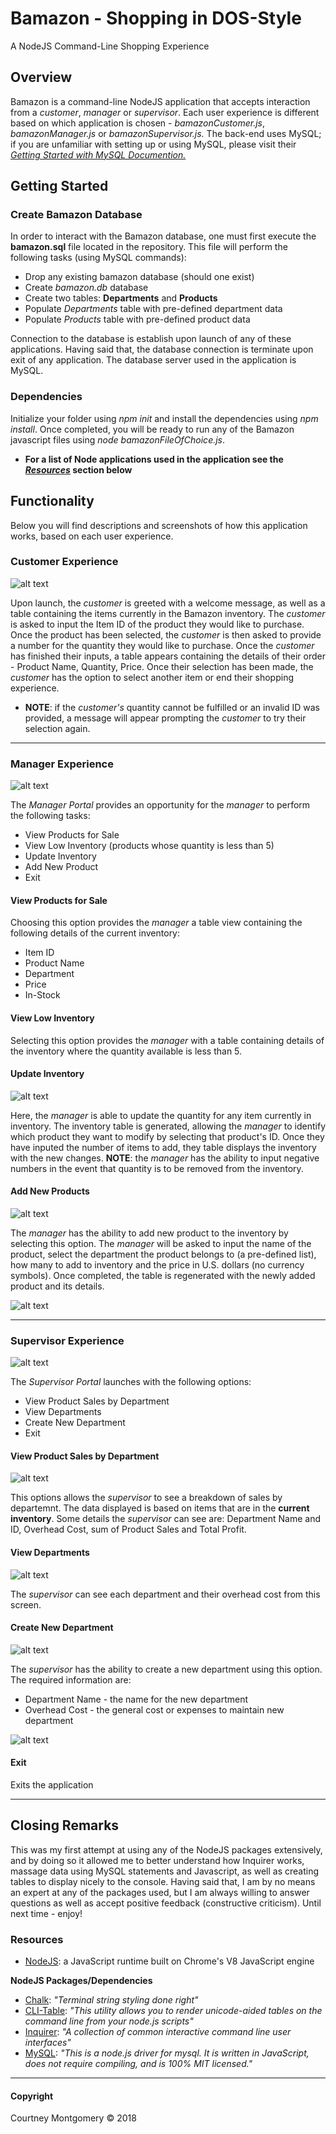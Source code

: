 # Bamazon - Shopping in DOS-Style

A NodeJS Command-Line Shopping Experience

## Overview

Bamazon is a command-line NodeJS application that accepts interaction from a _customer_, _manager_ or _supervisor_. Each user experience is different based on which application is chosen - _bamazonCustomer.js_, _bamazonManager.js_ or _bamazonSupervisor.js._ The back-end uses MySQL; if you are unfamiliar with setting up or using MySQL, please visit their [_Getting Started with MySQL Documention._](https://dev.mysql.com/doc/mysql-getting-started/en/)

## Getting Started

### Create Bamazon Database

In order to interact with the Bamazon database, one must first execute the __bamazon.sql__ file located in the repository. This file will perform the following tasks (using MySQL commands):

* Drop any existing bamazon database (should one exist)
* Create _bamazon.db_ database
* Create two tables: __Departments__ and __Products__
* Populate _Departments_ table with pre-defined department data
* Populate _Products_ table with pre-defined product data

Connection to the database is establish upon launch of any of these applications. Having said that, the database connection is terminate upon exit of any application. The database server used in the application is MySQL.

### Dependencies

Initialize your folder using _npm init_ and install the dependencies using _npm install_. Once completed, you will be ready to run any of the Bamazon javascript files using _node bamazonFileOfChoice.js_.

* __For a list of Node applications used in the application see the [_Resources_](https://github.com/CourtneyDM/bamazon/blob/master/README.md#resources) section below__

## Functionality

Below you will find descriptions and screenshots of how this application works, based on each user experience.

### Customer Experience

![alt text](https://github.com/CourtneyDM/bamazon/blob/master/screenshots/customer-02.jpeg?raw=true "Customer - Purchase Screen")

Upon launch, the _customer_ is greeted with a welcome message, as well as a table containing the items currently in the Bamazon inventory. The _customer_ is asked to input the Item ID of the product they would like to purchase. Once the product has been selected, the _customer_ is then asked to provide a number for the quantity they would like to purchase. Once the _customer_ has finished their inputs, a table appears containing the details of their order - Product Name, Quantity, Price. Once their selection has been made, the _customer_ has the option to select another item or end their shopping experience.

* __NOTE__: if the _customer's_ quantity cannot be fulfilled or an invalid ID was provided, a message will appear prompting the _customer_ to try their selection again.

---

### Manager Experience

![alt text](https://github.com/CourtneyDM/bamazon/blob/master/screenshots/manager-03.jpeg?raw=true "Manager - Inventory Views")

The _Manager Portal_ provides an opportunity for the _manager_ to perform the following tasks:

* View Products for Sale
* View Low Inventory (products whose quantity is less than 5)
* Update Inventory
* Add New Product
* Exit

#### View Products for Sale

Choosing this option provides the _manager_ a table view containing the following details of the current inventory:

* Item ID
* Product Name
* Department
* Price
* In-Stock

#### View Low Inventory

Selecting this option provides the _manager_ with a table containing details of the inventory where the quantity available is less than 5.

#### Update Inventory

![alt text](https://github.com/CourtneyDM/bamazon/blob/master/screenshots/manager-04.jpeg?raw=true "Manager - Inventory Update")


Here, the _manager_ is able to update the quantity for any item currently in inventory. The inventory table is generated, allowing the _manager_ to identify which product they want to modify by selecting that product's ID. Once they have inputed the number of items to add, they table displays the inventory with the new changes. __NOTE__: the _manager_ has the ability to input negative numbers in the event that quantity is to be removed from the inventory.

#### Add New Products

![alt text](https://github.com/CourtneyDM/bamazon/blob/master/screenshots/manager-05.jpeg?raw=true "Manager - Add New Product")


The _manager_ has the ability to add new product to the inventory by selecting this option. The _manager_ will be asked to input the name of the product, select the department the product belongs to (a pre-defined list), how many to add to inventory and the price in U.S. dollars (no currency symbols). Once completed, the table is regenerated with the newly added product and its details.

![alt text](https://github.com/CourtneyDM/bamazon/blob/master/screenshots/manager-07.jpeg?raw=true "Manager - Add Product")

---

### Supervisor Experience

![alt text](https://github.com/CourtneyDM/bamazon/blob/master/screenshots/supervisor-01.jpeg?raw=true "Supervisor - Portal Home")


The _Supervisor Portal_ launches with the following options:

* View Product Sales by Department
* View Departments
* Create New Department
* Exit

#### View Product Sales by Department

![alt text](https://github.com/CourtneyDM/bamazon/blob/master/screenshots/supervisor-02.jpeg?raw=true "Supervisor - View Sales")


This options allows the _supervisor_ to see a breakdown of sales by departemnt. The data displayed is based on items that are in the __current inventory__. Some details the  _supervisor_ can see are: Department Name and ID, Overhead Cost, sum of Product Sales and Total Profit.

#### View Departments

![alt text](https://github.com/CourtneyDM/bamazon/blob/master/screenshots/supervisor-03.jpeg?raw=true "Supervisor - View Departments")

The _supervisor_ can see each department and their overhead cost from this screen.

#### Create New Department

![alt text](https://github.com/CourtneyDM/bamazon/blob/master/screenshots/supervisor-04.jpeg?raw=true "Supervisor - Create New Department")

The _supervisor_ has the ability to create a new department using this option. The required information are:

* Department Name - the name for the new department
* Overhead Cost - the general cost or expenses to maintain new department

![alt text](https://github.com/CourtneyDM/bamazon/blob/master/screenshots/supervisor-05.jpeg?raw=true "Supervisor - List New Department")

#### Exit

Exits the application

---  

## Closing Remarks

This was my first attempt at using any of the NodeJS packages extensively, and by doing so it allowed me to better understand how Inquirer works, massage data using MySQL statements and Javascript, as well as creating tables to display nicely to the console. Having said that, I am by no means an expert at any of the packages used, but I am always willing to answer questions as well as accept positive feedback (constructive criticism). Until next time - enjoy!

### Resources

* [NodeJS](https://nodejs.org/en/): a JavaScript runtime built on Chrome's V8 JavaScript engine

__NodeJS Packages/Dependencies__  
* [Chalk](https://www.npmjs.com/package/chalk): _"Terminal string styling done right"_  
* [CLI-Table](https://www.npmjs.com/package/cli-table): _"This utility allows you to render unicode-aided tables on the command line from your node.js scripts"_  
* [Inquirer](https://www.npmjs.com/package/inquirer): _"A collection of common interactive command line user interfaces"_  
* [MySQL](https://www.npmjs.com/package/mysql): _"This is a node.js driver for mysql. It is written in JavaScript, does not require compiling, and is 100% MIT licensed."_

---

#### Copyright

<p>Courtney Montgomery &copy 2018</p>
